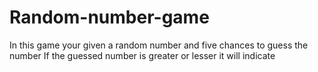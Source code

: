 # Random-number-game
In this game your given a random number and five chances to guess the number 
If the guessed number is greater or lesser it will indicate

